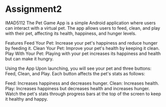 # Assignment2
IMAD5112
The Pet Game App is a simple Android application where users can interact with a virtual pet. The app allows users to feed, clean, and play with their pet, affecting its health, happiness, and hunger levels. 


Features
Feed Your Pet: Increase your pet's happiness and reduce hunger by feeding it.
Clean Your Pet: Improve your pet's health by keeping it clean.
Play With Your Pet: Playing with your pet increases its happiness and health but can make it hungry.

Using the App
Upon launching, you will see your pet and three buttons: Feed, Clean, and Play. Each button affects the pet's stats as follows:

Feed: Increases happiness and decreases hunger.
Clean: Increases health.
Play: Increases happiness but decreases health and increases hunger.
Watch the pet's stats through progress bars at the top of the screen to keep it healthy and happy.
